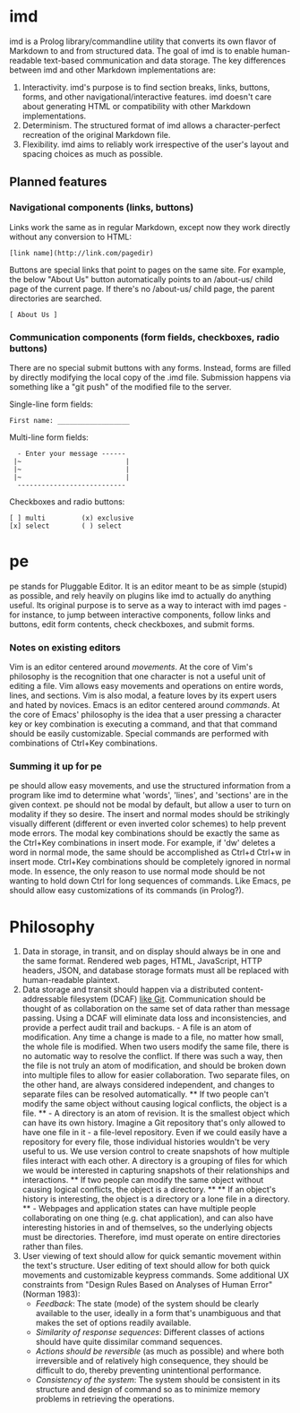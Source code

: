 imd
===

imd is a Prolog library/commandline utility that converts its own flavor of Markdown to and from structured data.
The goal of imd is to enable human-readable text-based communication and data storage. The key differences between imd
and other Markdown implementations are:

1.  Interactivity. imd's purpose is to find section breaks, links, buttons, forms, and other navigational/interactive
    features. imd doesn't care about generating HTML or compatibility with other Markdown implementations.
2.  Determinism. The structured format of imd allows a character-perfect recreation of the original Markdown file.
3.  Flexibility. imd aims to reliably work irrespective of the user's layout and spacing choices as much as possible.


Planned features
----------------

### Navigational components (links, buttons)

Links work the same as in regular Markdown, except now they work directly without any conversion to HTML:

    [link name](http://link.com/pagedir)


Buttons are special links that point to pages on the same site. For example, the below "About Us" button automatically
points to an /about-us/ child page of the current page. If there's no /about-us/ child page, the parent directories are
searched.

    [ About Us ]


### Communication components (form fields, checkboxes, radio buttons)

There are no special submit buttons with any forms. Instead, forms are filled by directly modifying the local copy of
the .imd file. Submission happens via something like a "git push" of the modified file to the server.


Single-line form fields:

    First name: __________________


Multi-line form fields:


      - Enter your message ------
     |~                          |
     |~                          |
     |~                          |
      ---------------------------


Checkboxes and radio buttons:

    [ ] multi         (x) exclusive
    [x] select        ( ) select



pe
==

pe stands for Pluggable Editor. It is an editor meant to be as simple (stupid) as possible, and rely heavily on
plugins like imd to actually do anything useful. Its original purpose is to serve as a way to interact with imd
pages - for instance, to jump between interactive components, follow links and buttons, edit form contents,
check checkboxes, and submit forms.

### Notes on existing editors
Vim is an editor centered around _movements_. At the core of Vim's philosophy is the recognition that one character
is not a useful unit of editing a file. Vim allows easy movements and operations on entire words, lines, and sections.
Vim is also modal, a feature loves by its expert users and hated by novices. 
Emacs is an editor centered around _commands_. At the core of Emacs' philosophy is the idea that a user pressing a
character key or key combination is executing a command, and that that command should be easily customizable.
Special commands are performed with combinations of Ctrl+Key combinations.

### Summing it up for pe
pe should allow easy movements, and use the structured information from a program like imd to determine what
'words', 'lines', and 'sections' are in the given context.
pe should not be modal by default, but allow a user to turn on modality if they so desire. The insert and normal modes
should be strikingly visually different (different or even inverted color schemes) to help prevent mode errors.
The modal key combinations should be exactly the same as the Ctrl+Key combinations in insert mode. For example, if
'dw' deletes a word in normal mode, the same should be accomplished as Ctrl+d Ctrl+w in insert mode. Ctrl+Key
combinations should be completely ignored in normal mode. In essence, the only reason to use normal mode should be 
not wanting to hold down Ctrl for long sequences of commands.
Like Emacs, pe should allow easy customizations of its commands (in Prolog?).



Philosophy
==========

1.  Data in storage, in transit, and on display should always be in one and the same format. Rendered web pages, HTML,
    JavaScript, HTTP headers, JSON, and database storage formats must all be replaced with human-readable plaintext.
2.  Data storage and transit should happen via a distributed content-addressable filesystem (DCAF)
    [like Git](https://git-scm.com/book/en/v2/Git-Internals-Plumbing-and-Porcelain).
    Communication should be thought of as collaboration on the same set of data rather than message passing.
    Using a DCAF will eliminate data loss and inconsistencies, and provide a perfect audit trail and backups.
        - A file is an atom of modification. Any time a change is made to a file, no matter how small, the whole file
          is modified. When two users modify the same file, there is no automatic way to resolve the conflict.
          If there was such a way, then the file is not truly an atom of modification, and should be broken down into
          multiple files to allow for easier collaboration. Two separate files, on the other hand, are always
          considered independent, and changes to separate files can be resolved automatically.
          ** If two people can't modify the same object without causing logical conflicts, the object is a file. **
        - A directory is an atom of revision. It is the smallest object which can have its own history.
          Imagine a Git repository that's only allowed to have one file in it - a file-level repository. Even if we
          could easily have a repository for every file, those individual histories wouldn't be very useful to us.
          We use version control to create snapshots of how multiple files interact with each other. A directory is
          a grouping of files for which we would be interested in capturing snapshots of their relationships and
          interactions.
          ** If two people can modify the same object without causing logical conflicts, the object is a directory. **
          ** If an object's history is interesting, the object is a directory or a lone file in a directory. **
        - Webpages and application states can have multiple people collaborating on one thing (e.g. chat application),
          and can also have interesting histories in and of themselves, so the underlying objects must be directories.
          Therefore, imd must operate on entire directories rather than files.
3.  User viewing of text should allow for quick semantic movement within the text's structure. User editing of text
    should allow for both quick movements and customizable keypress commands. Some additional UX constraints from
    "Design Rules Based on Analyses of Human Error" (Norman 1983):
    - *Feedback*: The state (mode) of the system should be clearly available to the user, ideally in a form that's
      unambiguous and that makes the set of options readily available.
    - *Similarity of response sequences*: Different classes of actions should have quite dissimilar command sequences.
    - *Actions should be reversible* (as much as possible) and where both irreversible and of relatively high
      consequence, they should be difficult to do, thereby preventing unintentional performance.
    - *Consistency of the system*: The system should be consistent in its structure and design of command so as to
      minimize memory problems in retrieving the operations.
